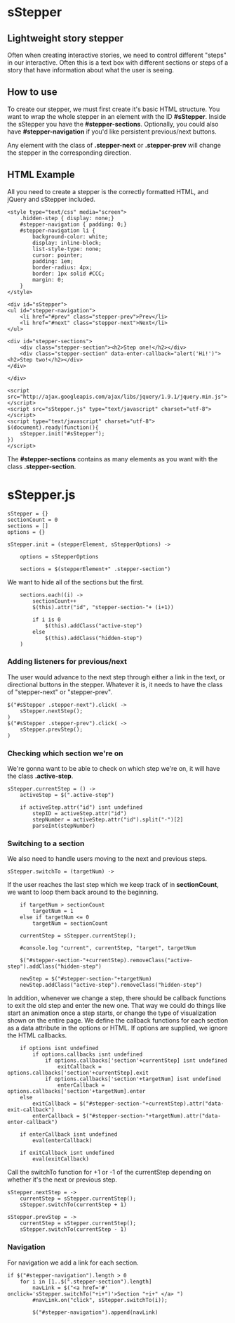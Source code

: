 # sStepper
## Lightweight story stepper

Often when creating interactive stories, we need to control different "steps" in our interactive. Often this is a text box with different sections or steps of a story that have information about what the user is seeing. 

## How to use

To create our stepper, we must first create it's basic HTML structure. You want to wrap the whole stepper in an element with the ID **#sStepper**. Inside the sStepper you have the **#stepper-sections**. Optionally, you could also have **#stepper-navigation** if you'd like persistent previous/next buttons.

Any element with the class of **.stepper-next** or **.stepper-prev** will change the stepper in the corresponding direction.

## HTML Example

All you need to create a stepper is the correctly formatted HTML, and jQuery and sStepper included. 
```
<style type="text/css" media="screen">
    .hidden-step { display: none;}
    #stepper-navigation { padding: 0;}
    #stepper-navigation li { 
        background-color: white;
        display: inline-block;
        list-style-type: none;
        cursor: pointer;
        padding: 1em;
        border-radius: 4px;
        border: 1px solid #CCC;
        margin: 0;
    }
</style>

<div id="sStepper">
<ul id="stepper-navigation">
    <li href="#prev" class="stepper-prev">Prev</li>
    <li href="#next" class="stepper-next">Next</li>
</ul>

<div id="stepper-sections">
    <div class="stepper-section"><h2>Step one!</h2></div>
    <div class="stepper-section" data-enter-callback="alert('Hi!')"><h2>Step two!</h2></div>
</div>

</div>

<script src="http://ajax.googleapis.com/ajax/libs/jquery/1.9.1/jquery.min.js"></script>
<script src="sStepper.js" type="text/javascript" charset="utf-8"></script>        
<script type="text/javascript" charset="utf-8">
$(document).ready(function(){
    sStepper.init("#sStepper");
})
</script>
```

The **#stepper-sections** contains as many elements as you want with the class **.stepper-section**. 
    
# sStepper.js
    
    sStepper = {}
    sectionCount = 0
    sections = []
    options = {}
    
    sStepper.init = (stepperElement, sStepperOptions) ->   
    
        options = sStepperOptions
    
        sections = $(stepperElement+" .stepper-section")
    

We want to hide all of the sections but the first.

        sections.each((i) ->
            sectionCount++
            $(this).attr("id", "stepper-section-"+ (i+1))
        
            if i is 0
                $(this).addClass("active-step")
            else
                $(this).addClass("hidden-step")
        )
    
### Adding listeners for previous/next    
The user would advance to the next step through either a link in the text, or directional buttons in the stepper. Whatever it is, it needs to have the class of "stepper-next" or "stepper-prev".

    $("#sStepper .stepper-next").click( -> 
        sStepper.nextStep();
    )
    $("#sStepper .stepper-prev").click( ->    
        sStepper.prevStep();
    )

### Checking which section we're on
    
We're gonna want to be able to check on which step we're on, it will have the class **.active-step**.     
    
    sStepper.currentStep = () ->
        activeStep = $(".active-step")

        if activeStep.attr("id") isnt undefined
            stepID = activeStep.attr("id")
            stepNumber = activeStep.attr("id").split("-")[2]        
            parseInt(stepNumber)


### Switching to a section        
We also need to handle users moving to the next and previous steps.
        
    sStepper.switchTo = (targetNum) ->        
        
If the user reaches the last step which we keep track of in **sectionCount**, we want to loop them back around to the beginning.
         
        if targetNum > sectionCount
            targetNum = 1
        else if targetNum <= 0
            targetNum = sectionCount
            
        currentStep = sStepper.currentStep();
        
        #console.log "current", currentStep, "target", targetNum
        
        $("#stepper-section-"+currentStep).removeClass("active-step").addClass("hidden-step")                
        
        newStep = $("#stepper-section-"+targetNum)        
        newStep.addClass("active-step").removeClass("hidden-step")

        
In addition, whenever we change a step, there should be callback functions to exit the old step and enter the new one. That way we could do things like start an animation once a step starts, or change the type of visualization shown on the entire page. We define the callback functions for each section as a data attribute in the options or HTML. If options are supplied, we ignore the HTML callbacks.        
    
        if options isnt undefined
            if options.callbacks isnt undefined
                if options.callbacks['section'+currentStep] isnt undefined
                    exitCallback = options.callbacks['section'+currentStep].exit
                if options.callbacks['section'+targetNum] isnt undefined
                    enterCallback = options.callbacks['section'+targetNum].enter
        else
            exitCallback = $("#stepper-section-"+currentStep).attr("data-exit-callback")
            enterCallback = $("#stepper-section-"+targetNum).attr("data-enter-callback")
        
        if enterCallback isnt undefined
            eval(enterCallback)

        if exitCallback isnt undefined
            eval(exitCallback)

Call the switchTo function for +1 or -1 of the currentStep depending on whether it's the next or previous step.                                
    
    sStepper.nextStep = ->    
        currentStep = sStepper.currentStep();
        sStepper.switchTo(currentStep + 1)            

    sStepper.prevStep = ->
        currentStep = sStepper.currentStep();
        sStepper.switchTo(currentStep - 1) 
        
        
### Navigation        
For navigation we add a link for each section.

    if $("#stepper-navigation").length > 0   
        for i in [1..$(".stepper-section").length]
            navLink = $("<a href='#' onclick='sStepper.switchTo("+i+")'>Section "+i+" </a> ")
            #navLink.on("click", sStepper.switchTo(i));
        
            $("#stepper-navigation").append(navLink)

            
        
    
    
